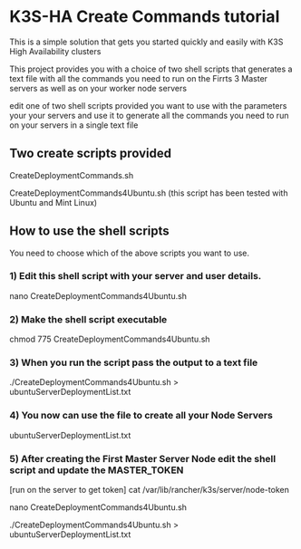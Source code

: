 # K3S-HA Create Commands tutorial
This is a simple solution that gets you started quickly and easily with K3S High Availability clusters

This project provides you with a choice of two shell scripts that generates a text file with all the commands you need to run on the Firrts 3 Master servers as well as on your worker node servers

edit one of two shell scripts provided you want to use with the parameters your your servers and use it to generate all the commands you need to run on your servers in a single text file


## Two create scripts provided

CreateDeploymentCommands.sh

CreateDeploymentCommands4Ubuntu.sh (this script has been tested with Ubuntu and Mint Linux)


## How to use the shell scripts
You need to choose which of the above scripts you want to use. 

### 1) Edit this shell script with your server and user details.
nano CreateDeploymentCommands4Ubuntu.sh

### 2) Make the shell script executable
chmod 775 CreateDeploymentCommands4Ubuntu.sh

### 3) When you run the script pass the output to a text file
./CreateDeploymentCommands4Ubuntu.sh > ubuntuServerDeploymentList.txt

### 4) You now can use the file to create all your Node Servers
ubuntuServerDeploymentList.txt

### 5) After creating the First Master Server Node edit the shell script and update the MASTER_TOKEN  
[run on the server to get token] cat /var/lib/rancher/k3s/server/node-token

nano CreateDeploymentCommands4Ubuntu.sh

./CreateDeploymentCommands4Ubuntu.sh > ubuntuServerDeploymentList.txt
